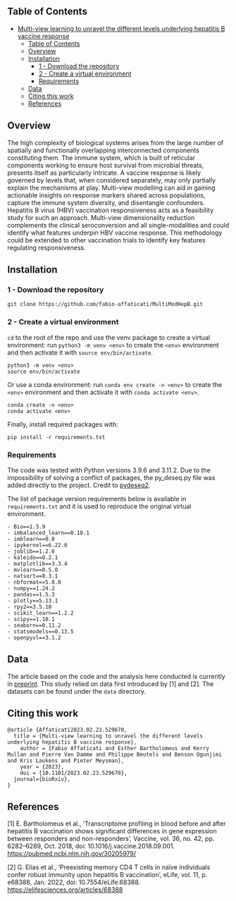 ## Table of Contents
- [Multi-view learning to unravel the different levels underlying hepatitis B vaccine response](#pydeseq2)
  - [Table of Contents](#table-of-contents)
  - [Overview](#overview)
  - [Installation](#installation)
    - [1 - Download the repository](#1---download-the-repository)
    - [2 - Create a virtual environment](#2---create-a-virtual-environment)
    - [Requirements](#requirements)
  - [Data](#data)
  - [Citing this work](#citing-this-work)
  - [References](#references)


## Overview

The high complexity of biological systems arises from the large number of spatially and functionally overlapping interconnected components constituting them. The immune system, which is built of reticular components working to ensure host survival from microbial threats, presents itself as particularly intricate. A vaccine response is likely governed by levels that, when considered separately, may only partially explain the mechanisms at play. Multi-view modelling can aid in gaining actionable insights on response markers shared across populations, capture the immune system diversity, and disentangle confounders. Hepatitis B virus (HBV) vaccination responsiveness acts as a feasibility study for such an approach. Multi-view dimensionality reduction complements the clinical seroconversion and all single-modalities and could identify what features underpin HBV vaccine response. This methodology could be extended to other vaccination trials to identify key features regulating responsiveness.


## Installation


### 1 - Download the repository

`git clone https://github.com/fabio-affaticati/MultiModHepB.git`


### 2 - Create a virtual environment

`cd` to the root of the repo and use the venv package to create a virtual environment:
run `python3 -m venv <env>` to create the `<env>` environment and then activate it with `source env/bin/activate`.

```
python3 -m venv <env>
source env/bin/activate
```

Or use a conda environment:
run `conda env create -n <env>` to create the `<env>` environment and then activate it with `conda activate <env>`.

```
conda create -n <env>
conda activate <env>
```

Finally, install required packages with:

```
pip install -r requirements.txt
```


### Requirements

The code was tested with Python versions 3.9.6 and 3.11.2.
Due to the impossibility of solving a conflict of packages, the py_deseq.py file was added directly to the project.
Credit to [pydeseq2](https://github.com/owkin/PyDESeq2).

The list of package version requirements below is available in `requirements.txt` and it is used to reproduce the original virtual environment.

```
- Bio==1.5.9
- imbalanced_learn==0.10.1
- imblearn==0.0
- ipykernel==6.22.0
- joblib==1.2.0
- kaleido==0.2.1
- matplotlib==3.3.4
- mvlearn==0.5.0
- natsort==8.3.1
- nbformat==5.8.0
- numpy==1.24.2
- pandas==1.5.3
- plotly==5.13.1
- rpy2==3.5.10
- scikit_learn==1.2.2
- scipy==1.10.1
- seaborn==0.11.2
- statsmodels==0.13.5
- openpyxl==3.1.2
```


## Data

The article based on the code and the analysis here conducted is currently in [preprint](https://www.biorxiv.org/content/10.1101/2023.02.23.529670v1). 
This study relied on data first introduced by [1] and [2]. The datasets can be found under the `data` directory.


## Citing this work

```
@article {Affaticati2023.02.23.529670,
  title = {Multi-view learning to unravel the different levels underlying hepatitis B vaccine response},
	author = {Fabio Affaticati and Esther Bartholomeus and Kerry Mullan and Pierre Van Damme and Philippe Beutels and Benson Ogunjimi and Kris Laukens and Pieter Meysman},
	year = {2023},
	doi = {10.1101/2023.02.23.529670},
  journal={bioRxiv},
}
```

## References

[1]	E. Bartholomeus et al., ‘Transcriptome profiling in blood before and after hepatitis B vaccination shows significant differences in gene 		expression between responders and non-responders’, Vaccine, vol. 36, no. 42, pp. 6282–6289, Oct. 2018, doi: 10.1016/j.vaccine.2018.09.001.
	<https://pubmed.ncbi.nlm.nih.gov/30205979/>

[2]	G. Elias et al., ‘Preexisting memory CD4 T cells in naïve individuals confer robust immunity upon hepatitis B vaccination’, eLife, vol. 11, p. 		e68388, Jan. 2022, doi: 10.7554/eLife.68388.
	<https://elifesciences.org/articles/68388>
	
